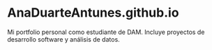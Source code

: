 # AnaDuarteAntunes.github.io
Mi portfolio personal como estudiante de DAM. Incluye proyectos de desarrollo software y análisis de datos.
